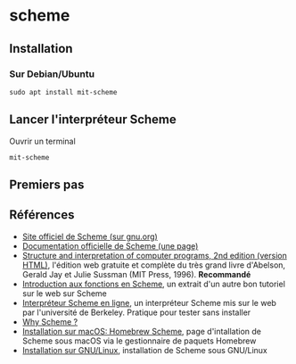 # scheme

## Installation

### Sur Debian/Ubuntu

~~~
sudo apt install mit-scheme
~~~

## Lancer l'interpréteur Scheme

Ouvrir un terminal

~~~
mit-scheme
~~~

## Premiers pas

## Références

- [Site officiel de Scheme (sur gnu.org)](https://www.gnu.org/software/mit-scheme/)
- [Documentation officielle de Scheme (une page)](https://www.gnu.org/software/mit-scheme/documentation/stable/mit-scheme-ref.html#Acknowledgements)
- [Structure and interpretation of computer programs, 2nd edition (version HTML)](https://mitp-content-server.mit.edu/books/content/sectbyfn/books_pres_0/6515/sicp.zip/full-text/book/book.html), l'édition web gratuite et complète du très grand livre d'Abelson, Gerald Jay et Julie Sussman (MIT Press, 1996). **Recommandé**
- [Introduction aux fonctions en Scheme](https://www.shido.info/lisp/scheme4_e.html), un extrait d'un autre bon tutoriel sur le web sur Scheme
- [Interpréteur Scheme en ligne](https://inst.eecs.berkeley.edu/~cs61a/fa14/assets/interpreter/scheme.html), un interpréteur Scheme mis sur le web par l'université de Berkeley. Pratique pour tester sans installer
- [Why Scheme ?](https://www.shido.info/lisp/scheme1_e.html)
- [Installation sur macOS: Homebrew Scheme](https://formulae.brew.sh/formula/mit-scheme), page d'intallation de Scheme sous macOS via le gestionnaire de paquets Homebrew
- [Installation sur GNU/Linux](https://www.gnu.org/software/mit-scheme/), installation de Scheme sous GNU/Linux
